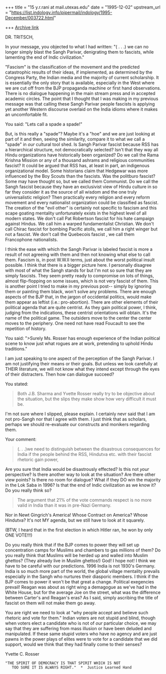 +++
title = "15 y.r.rani at mail.utexas.edu"
date = "1995-12-02"
upstream_url = "https://list.indology.info/pipermail/indology/1995-December/003722.html"

+++
[Archive link](https://list.indology.info/pipermail/indology/1995-December/003722.html)

DR. TRITSCH,

In your message, you objected to what I had written:
"( . . .) we can no longer simply blast the Sangh Parivar, denigrating them
to fascists, while lamenting the end of Indic civilization."

"Fascism" is the classification of the movement and the predicted
catastrophic results of their ideas, if implemented, as determined by the
Congress Party, the Indian media and the majority of current scholarship.
It is essentially the only story that is available, especially in the West
where we are cut off from the BJP propaganda machine or first hand
observations.  There is no dialogue happening in the main stream press and
in accepted academic circles.  The point that I thought that I was making
in my previous message was that calling these Sangh Parivar people fascists
is applying yet another Western discourse overlaid on the India idioms
where it makes an uncomfortable  fit.

You said:
"Lets call a spade a spade!"

But, is this really a "spade"?  Maybe it's a "hoe" and we are just looking
at part of it and then, seeing the similarity, compare it to what *we* call
a "spade" in *our* cultural tool shed.  Is Sangh Parivar fascist because
RSS has a hierarchical structure, not democratically selected?  Isn't that
they way all Hindu organizations have historically been organized?   Do we
call the Rama Krishna Mission or any of a thousand ashrams and religious
communities fascist?  It could be argued that RSS has, at least in part, an
indigenous organizational model.  Some historians claim that Hedgewar was
more influenced by the Boy Scouts than the fascists. Was the politburo
fascist? Some may have thought so, but we called them Communist.  Do we
call the Sangh fascist because they have an exclusivist view of Hindu
culture in so far they consider it as the source of all wisdom and the one
truly universalistic religion?  Then practically every religion and every
reform movement and every nationalist organization could be classified as
fascist.  The creation of the "evil other"  is certainly not specific to
fascism and this scape goating mentality unfortunately exists in the
highest level of all modern states.  We don't call Pat Robertson fascist
for his hate campaign against Hindus.  We call him a warped fundamentalist
Christian.  We don't call Chirac fascist for bombing Pacific atolls, we
call him a right winger but not a fascist.  We don't call the Quebecois
fascist , we call them Francophone nationalists.

I think the ease with which the Sangh Parivar is labeled fascist is more a
result of not agreeing with them and then not knowing what else to call
them.  Fascism is, in post W.W.II terms, just about the worst political
insult possible.  I think that there is a bigger picture here.  I
personally disagree with most of what the Sangh stands for but I'm not so
sure that they are simply fascists.  They seem pretty ready to compromise
on lots of things, almost flip-flopping on some issues, which is not very
fascist of them.  This is another point I tried to make in my previous
post-- simply by ignoring them or painting them black, won't solve any
problems.  There are enough aspects of the BJP that, in the jargon of
occidental politics, would make them appear as leftist (i.e.:
pro-abortion). There are other elements of their political agenda that are
quite centrist.  As they gain political power, I think, judging from the
indications, these centrist orientations will obtain.  It's the name of the
political game.  The outsiders move to the center the center moves to the
periphery.  One need not have read Foucault to see the repetition of
history.

You said:
">Surely Ms. Rosser has enough experience of the Indian political scene to
know just what
rogues are at work, pretending to uphold Hindu traditions."

I am just speaking to one aspect of the perception of the Sangh Parivar.  I
am not justifying their means or their goals.  But unless we look carefully
at THEIR literature, we will not know what they intend except through the
eyes of their distracters.  Then how can dialogue succeed?

You stated:
>Both J.B. Sharma and Yvette Rosser really try to be objective about
>the situation, but the slips they make show how very difficult it
>must be.

I'm not sure where I slipped, please explain.  I certainly nevr said that I
am not pro-Sangh nor that I agree with them. I just think that as scholars,
perhaps we should re-evaluate our constructs and monikers regarding them.

Your comment:
>(. . .)we need to distinguish between the disastrous
>consequences for India if the people behind the RSS, Hindutva etc.
>with their fascist rhetoric gain power,

Are you sure that India would be disastrously effected?  Is this not *your*
perspective?  Is there another way to look at the situation?  Are there
other view points?  Is there no room for dialogue?  What if they DO win the
majority in the Lok Saba in 1996?  Is that the end of Indic civilization as
we know it?  Do you really think so?

>The argument that 21% of the vote commands respect is no more valid in
>India than it
>was in pre-Nazi Germany.

Nor in Newt Gingrich's America!  Whose Contract on America?  Whose
Hindutva?  It's not MY agenda, but we still have to look at it squarely.

(BTW, I heard that in the first election in which Hitler ran, he won by
only ONE VOTE!!!)

Do you really think that if the BJP comes to power they will set up
concentration camps for Muslims and chambers to gas millions of them?  Do
you really think that Muslims will be herded up and walled into Muslim
ghettos?  (They already live in Muslim ghettos!)  God!  I hope not!  I
think we have to be careful with our predictions.  1996 India is not 1930's
Germany.  India is so much more part of the world, the global village
mentality prevails especially in the Sangh who nurtures their diasporic
members.  I think if the BJP comes to power it won't be that great a
change.  Political exegencies prevail!  Reagan was about as right wing a
demagogue as we've had in the White House, but for the average Joe on the
street, what was the difference between Carter's and Reagan's eras?  As I
said, simply ascribing the title of fascist on them will not make them go
away.

You are right we need to look at "why people accept and believe such
rhetoric and vote for them."  Indian voters are not stupid and blind,
though when voters elect a candidate who is not of *our* particular choice,
we may say that they are suffering from mass illusion or have been deluded
and manipulated.  If these same stupid voters who have no agency and are
just pawns in the power plays of elites were to vote for a candidate that
we did support, would we think that they had finally come to their senses?




Yvette C. Rosser

~~~~~~~~~~~~~~~~~~~~~~~~~~~~~~~~~~~~~~~~~~~~~~~~~
"THE SPIRIT OF DEMOCRACY IS THAT SPIRIT WHICH IS NOT
   TOO SURE IT IS ALWAYS RIGHT."  *  Justice Learned Hand
~~~~~~~~~~~~~~~~~~~~~~~~~~~~~~~~~~~~~~~~~~~~~~~~~







